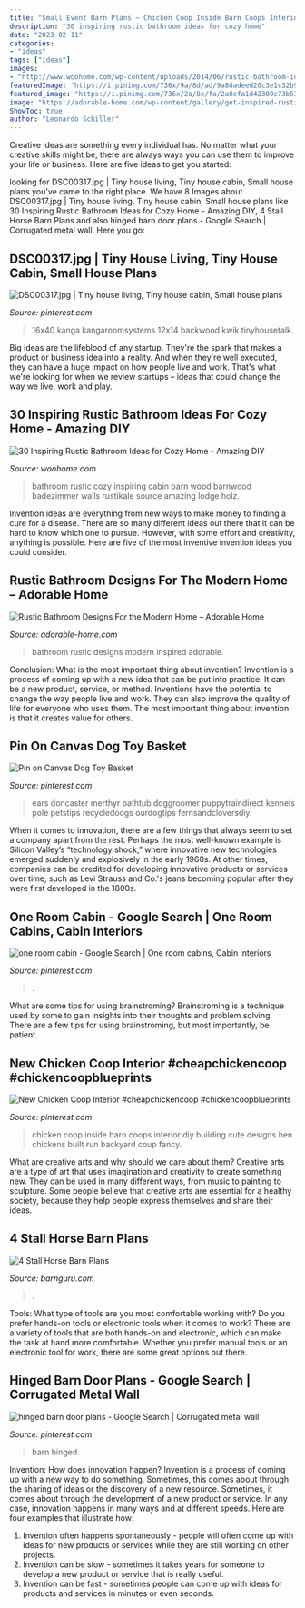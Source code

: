 ```yaml
---
title: "Small Event Barn Plans ~ Chicken Coop Inside Barn Coops Interior Diy Building Cute Designs Hen Chickens Built Run Backyard Coup Fancy"
description: "30 inspiring rustic bathroom ideas for cozy home"
date: "2023-02-11"
categories:
- "ideas"
tags: ["ideas"]
images:
- "http://www.woohome.com/wp-content/uploads/2014/06/rustic-bathroom-ideas-15.jpg"
featuredImage: "https://i.pinimg.com/736x/9a/8d/ad/9a8dadeed20c3e1c32b9d8b1ab1c7017.jpg"
featured_image: "https://i.pinimg.com/736x/2a/8e/fa/2a8efa1d42389c73b53f1bef16a53a04.jpg"
image: "https://adorable-home.com/wp-content/gallery/get-inspired-rustic-bathroom-designs-for-the-modern-home/Get-inspired-rustic-bathroom-designs-for-the-modern-home-6.jpg"
ShowToc: true
author: "Leonardo Schiller"
---
```



Creative ideas are something every individual has. No matter what your creative skills might be, there are always ways you can use them to improve your life or business. Here are five ideas to get you started: 

	

		
looking for DSC00317.jpg | Tiny house living, Tiny house cabin, Small house plans you've came to the right place. We have 8 Images about DSC00317.jpg | Tiny house living, Tiny house cabin, Small house plans like 30 Inspiring Rustic Bathroom Ideas for Cozy Home - Amazing DIY, 4 Stall Horse Barn Plans and also hinged barn door plans - Google Search | Corrugated metal wall. Here you go:
		
    
## DSC00317.jpg | Tiny House Living, Tiny House Cabin, Small House Plans

<img loading=lazy src="https://i.pinimg.com/736x/e0/64/05/e06405dc96813622de72c899e1a6c09f.jpg" onerror="this.onerror=null;this.src='https://tse3.mm.bing.net/th?id=OIP.PGgg9ODdmMsBLqieNcv5YQHaE8&amp;pid=15.1';" alt="DSC00317.jpg | Tiny house living, Tiny house cabin, Small house plans">

_Source: pinterest.com_

>16x40 kanga kangaroomsystems 12x14 backwood kwik tinyhousetalk. 

	

Big ideas are the lifeblood of any startup. They're the spark that makes a product or business idea into a reality. And when they're well executed, they can have a huge impact on how people live and work. That's what we're looking for when we review startups – ideas that could change the way we live, work and play.

    
## 30 Inspiring Rustic Bathroom Ideas For Cozy Home - Amazing DIY

<img loading=lazy src="http://www.woohome.com/wp-content/uploads/2014/06/rustic-bathroom-ideas-15.jpg" onerror="this.onerror=null;this.src='https://tse2.mm.bing.net/th?id=OIP.fls4bARPmgFJyZnhYCKI6gHaKz&amp;pid=15.1';" alt="30 Inspiring Rustic Bathroom Ideas for Cozy Home - Amazing DIY">

_Source: woohome.com_

>bathroom rustic cozy inspiring cabin barn wood barnwood badezimmer walls rustikale source amazing lodge holz. 

	

Invention ideas are everything from new ways to make money to finding a cure for a disease. There are so many different ideas out there that it can be hard to know which one to pursue. However, with some effort and creativity, anything is possible. Here are five of the most inventive invention ideas you could consider.

    
## Rustic Bathroom Designs For The Modern Home – Adorable Home

<img loading=lazy src="https://adorable-home.com/wp-content/gallery/get-inspired-rustic-bathroom-designs-for-the-modern-home/Get-inspired-rustic-bathroom-designs-for-the-modern-home-6.jpg" onerror="this.onerror=null;this.src='https://tse4.mm.bing.net/th?id=OIP.rhYm_vbn4h16nui8JqD4qgHaLH&amp;pid=15.1';" alt="Rustic Bathroom Designs For the Modern Home – Adorable Home">

_Source: adorable-home.com_

>bathroom rustic designs modern inspired adorable. 

	

Conclusion: What is the most important thing about invention?
Invention is a process of coming up with a new idea that can be put into practice. It can be a new product, service, or method. Inventions have the potential to change the way people live and work. They can also improve the quality of life for everyone who uses them. The most important thing about invention is that it creates value for others.

    
## Pin On Canvas Dog Toy Basket

<img loading=lazy src="https://i.pinimg.com/736x/a9/71/4f/a9714f91f05ce2b82ec459ef0fd57889.jpg" onerror="this.onerror=null;this.src='https://tse2.mm.bing.net/th?id=OIP.AO345sxFEuc3CICQIwerMAHaJ4&amp;pid=15.1';" alt="Pin on Canvas Dog Toy Basket">

_Source: pinterest.com_

>ears doncaster merthyr bathtub doggroomer puppytraindirect kennels pole petstips recycledoogs ourdogtips fernsandcloversdiy. 

	

When it comes to innovation, there are a few things that always seem to set a company apart from the rest. Perhaps the most well-known example is Silicon Valley’s “technology shock,” where innovative new technologies emerged suddenly and explosively in the early 1960s. At other times, companies can be credited for developing innovative products or services over time, such as Levi Strauss and Co.'s jeans becoming popular after they were first developed in the 1800s.

    
## One Room Cabin - Google Search | One Room Cabins, Cabin Interiors

<img loading=lazy src="https://i.pinimg.com/736x/6b/df/39/6bdf39a6b9d73fc8e3dea635478d0b68--modern-cabin-interior-cabin-interior-design.jpg" onerror="this.onerror=null;this.src='https://tse4.mm.bing.net/th?id=OIP.k7IJ9SIl0QMHP6PgsdKBfgHaE6&amp;pid=15.1';" alt="one room cabin - Google Search | One room cabins, Cabin interiors">

_Source: pinterest.com_

>. 

	

What are some tips for using brainstroming?
Brainstroming is a technique used by some to gain insights into their thoughts and problem solving. There are a few tips for using brainstroming, but most importantly, be patient.

    
## New Chicken Coop Interior #cheapchickencoop #chickencoopblueprints

<img loading=lazy src="https://i.pinimg.com/736x/2a/8e/fa/2a8efa1d42389c73b53f1bef16a53a04.jpg" onerror="this.onerror=null;this.src='https://tse4.mm.bing.net/th?id=OIP.-TwD36T_LLR4uWaaSTdhrwHaJ3&amp;pid=15.1';" alt="New Chicken Coop Interior #cheapchickencoop #chickencoopblueprints">

_Source: pinterest.com_

>chicken coop inside barn coops interior diy building cute designs hen chickens built run backyard coup fancy. 

	

What are creative arts and why should we care about them?
Creative arts are a type of art that uses imagination and creativity to create something new. They can be used in many different ways, from music to painting to sculpture. Some people believe that creative arts are essential for a healthy society, because they help people express themselves and share their ideas.

    
## 4 Stall Horse Barn Plans

<img loading=lazy src="http://barnguru.com/sitebuilder/images/Buy_Horse_Barn_Plans_-_Metal_Roof_and_Board_Batten_Siding_-_Barn_Guru.com_-_Conrad_Arnold-951x598.jpg" onerror="this.onerror=null;this.src='https://tse2.mm.bing.net/th?id=OIP.J473_tJRyWdbKBvUoASQxgHaEq&amp;pid=15.1';" alt="4 Stall Horse Barn Plans">

_Source: barnguru.com_

>. 

	

Tools: What type of tools are you most comfortable working with?
Do you prefer hands-on tools or electronic tools when it comes to work? There are a variety of tools that are both hands-on and electronic, which can make the task at hand more comfortable. Whether you prefer manual tools or an electronic tool for work, there are some great options out there.

    
## Hinged Barn Door Plans - Google Search | Corrugated Metal Wall

<img loading=lazy src="https://i.pinimg.com/736x/9a/8d/ad/9a8dadeed20c3e1c32b9d8b1ab1c7017.jpg" onerror="this.onerror=null;this.src='https://tse4.mm.bing.net/th?id=OIP.ygGFAEa2F19y5_t2C0B1aAAAAA&amp;pid=15.1';" alt="hinged barn door plans - Google Search | Corrugated metal wall">

_Source: pinterest.com_

>barn hinged. 

	

Invention: How does innovation happen?
Invention is a process of coming up with a new way to do something. Sometimes, this comes about through the sharing of ideas or the discovery of a new resource. Sometimes, it comes about through the development of a new product or service.
In any case, innovation happens in many ways and at different speeds. Here are four examples that illustrate how: 

1) Invention often happens spontaneously - people will often come up with ideas for new products or services while they are still working on other projects. 
2) Invention can be slow - sometimes it takes years for someone to develop a new product or service that is really useful. 
3) Invention can be fast - sometimes people can come up with ideas for products and services in minutes or even seconds.

